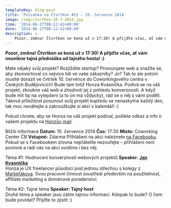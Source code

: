 ```yaml
---
templateKey: blog-post
title: 'Pozvánka na Čtvrtkon #22 – 10. července 2014'
image: /img/ctvrtkon-10-7-2014.jpg
time: '2014-06-27T08:12:42+00:00'
date: '2014-06-27T08:12:42+00:00'
description: >-
    Pozor, změna! Čtvrtkon se koná už v 17:30! A přijďte včas, ať vám neunikne tajná přednáška od tajného hosta! :)Máte nějaký svůj projekt? Rozjíždíte startup? Provozujete web a snažíte...
---
```

**Pozor, změna! Čtvrtkon se koná už v 17:30! A přijďte včas, ať vám neunikne tajná přednáška od tajného hosta! :)**

Máte nějaký svůj projekt? Rozjíždíte startup? Provozujete web a snažíte se, aby zkonvertoval co nejvíce lidí ve vaše zákazníky? Jo? Tak to ale potom musíte dorazit ve čvtrtek 10. července do Coworkingového centra v Českých Budějovicích! Bude tam totiž Honza Kvasnička. Podívá se na váš projekt, zkoukne váš web a zhodnotí jej z pohledu konverznosti. A když bude mít tip na vylepšení (a to on má vždycky), rád se o něj s vámi podělí. Taková příležitost posunout svůj projekt kupředu se nenaskytne každý den, tak moc neváhejte a zakroužkujte si akci v kalendáři :)

Pokud chcete, aby se Honza na váš projekt podíval, pošlete odkaz a info o vašem projektu na [Honzův mail](mailto:info@kvasnickajan.cz).

Bližší informace **Datum:** 10. července 2014 **Čas:** 17:30 **Místo:** Coworking Center ČB **Vstupné:** Zdarma Přihlášení na akci naleznete [na Facebooku](https://www.facebook.com/events/1464503667129086/). Pokud se s Facebookem zrovna nepřátelíte nezoufejte – přihlášení není povinné a rádi vás na akci uvidíme i bez něj.

Téma #1: Hodnocení konverznosti webových projektů **Speaker: [Jan Kvasnička](http://www.kvasnickajan.cz/)**  
Honza je UX freelancer působící pod jednou střechou s kolegy z [Markeťákova](http://www.marketakov.cz/ "Markeťákov"). Svou pracovní činnost soustředí především na použitelnost, affiliate marketing a doménové poradenství.

Téma #2: Tajné téma **Speaker: Tajný host**  
Druhé téma a speaker jsou zatím tajnou informací. Kdopak to bude? O čem bude povídat? Přijďte to zjistit :)
